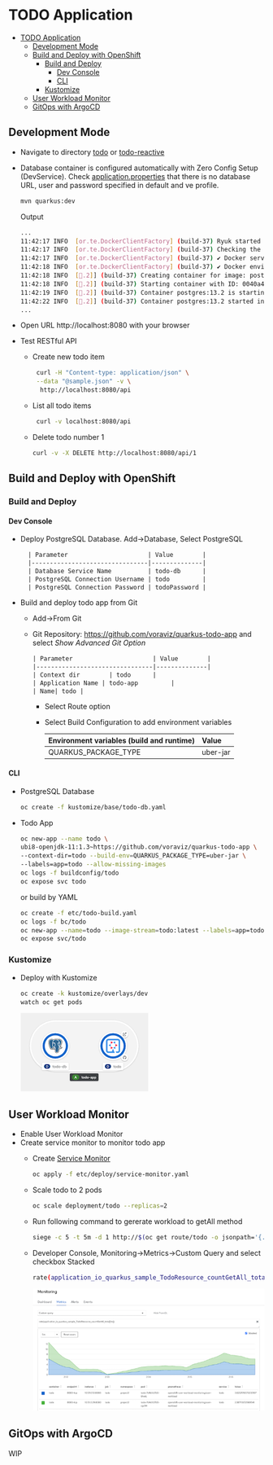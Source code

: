 # TODO Application

- [TODO Application](#todo-application)
  - [Development Mode](#development-mode)
  - [Build and Deploy with OpenShift](#build-and-deploy-with-openshift)
    - [Build and Deploy](#build-and-deploy)
      - [Dev Console](#dev-console)
      - [CLI](#cli)
    - [Kustomize](#kustomize)
  - [User Workload Monitor](#user-workload-monitor)
  - [GitOps with ArgoCD](#gitops-with-argocd)

## Development Mode
- Navigate to directory [todo](todo) or [todo-reactive](todo-reactive)
- Database container is configured automatically with Zero Config Setup (DevService). Check [application.properties](todo/src/main/resources/application.properties) that there is no database URL, user and password specified in default and ve profile.
  
  ```bash
  mvn quarkus:dev
  ```

  Output

  ```bash
  ...
  11:42:17 INFO  [or.te.DockerClientFactory] (build-37) Ryuk started - will monitor and terminate Testcontainers containers on JVM exit
  11:42:17 INFO  [or.te.DockerClientFactory] (build-37) Checking the system...
  11:42:17 INFO  [or.te.DockerClientFactory] (build-37) ✔︎ Docker server version should be at least 1.6.0
  11:42:18 INFO  [or.te.DockerClientFactory] (build-37) ✔︎ Docker environment should have more than 2GB free disk space
  11:42:18 INFO  [🐳.2]] (build-37) Creating container for image: postgres:13.2
  11:42:18 INFO  [🐳.2]] (build-37) Starting container with ID: 0040a40f1bbe0f583455d047ba3abf6e0cd7d9718fec342f9bb0a3fdf46bc315
  11:42:19 INFO  [🐳.2]] (build-37) Container postgres:13.2 is starting: 0040a40f1bbe0f583455d047ba3abf6e0cd7d9718fec342f9bb0a3fdf46bc315
  11:42:22 INFO  [🐳.2]] (build-37) Container postgres:13.2 started in PT4.512469S
  ...
  ```
- Open URL http://localhost:8080 with your browser
- Test RESTful API
  - Create new todo item
    
    ```bash
     curl -H "Content-type: application/json" \
     --data "@sample.json" -v \
      http://localhost:8080/api
    ```
  
  - List all todo items

    ```bash
     curl -v localhost:8080/api
    ```

  - Delete todo number 1

    ```bash
    curl -v -X DELETE http://localhost:8080/api/1
    ```

<!-- - Build container image
  - JVM fast-jar container with [build_jvm_container.sh](todo/build_jvm_container.sh)
  - Native container with [build_native_container.sh](todo/build_native_container.sh) -->
  
<!-- ## Build & Deploy on OpenShift

- Deploy todo application
  
 
    - Todo App

      
      - Select label and add lable app=todo -->
  <!-- - CLI with YAML files
    - [Build](todo/etc/build/todo-build.yaml)
      
      ```bash
      oc apply -f etc/build/todo-build.yaml
      oc apply -f etc/deploy/todo.yaml
      ``` -->
## Build and Deploy with OpenShift
### Build and Deploy
#### Dev Console
- Deploy PostgreSQL Database. Add->Database, Select PostgreSQL
    
        | Parameter                      | Value        | 
        |--------------------------------|--------------|
        | Database Service Name          | todo-db      | 
        | PostgreSQL Connection Username | todo         | 
        | PostgreSQL Connection Password | todoPassword |  

- Build and deploy todo app from Git
  - Add->From Git
  - Git Repository: https://github.com/voraviz/quarkus-todo-app and select *Show Advanced Git Option*       
 
        
        | Parameter                      | Value        | 
        |--------------------------------|--------------|
        | Context dir        | todo      | 
        | Application Name | todo-app         | 
        | Name| todo | 
      
      - Select Route option    
      - Select Build Configuration to add environment variables
 
        | Environment variables (build and runtime)  | Value        | 
        |--------------------------------|--------------|
        | QUARKUS_PACKAGE_TYPE       | uber-jar      | 

#### CLI

- PostgreSQL Database
  
  ```bash
  oc create -f kustomize/base/todo-db.yaml
  ```

- Todo App
  
  ```bash
  oc new-app --name todo \
  ubi8-openjdk-11:1.3~https://github.com/voraviz/quarkus-todo-app \
  --context-dir=todo --build-env=QUARKUS_PACKAGE_TYPE=uber-jar \
  --labels=app=todo --allow-missing-images
  oc logs -f buildconfig/todo
  oc expose svc todo
  ```

  or build by YAML

  ```bash
  oc create -f etc/todo-build.yaml
  oc logs -f bc/todo
  oc new-app --name=todo --image-stream=todo:latest --labels=app=todo
  oc expose svc/todo
  ```

### Kustomize

- Deploy with Kustomize
      
  ```bash
  oc create -k kustomize/overlays/dev
  watch oc get pods
  ```
  
  ![](images/app-topology.png)

## User Workload Monitor

- Enable User Workload Monitor
- Create service monitor to monitor todo app
  - Create [Service Monitor](todo/kustomize/base/service-monitor.yaml) 
    
    ```bash
    oc apply -f etc/deploy/service-monitor.yaml 
    ```

  - Scale todo to 2 pods
    
    ```bash
    oc scale deployment/todo --replicas=2
    ```

  - Run following command to gererate workload to getAll method
    
    ```bash
    siege -c 5 -t 5m -d 1 http://$(oc get route/todo -o jsonpath='{.spec.host}')/api
    ```

  - Developer Console, Monitoring->Metrics->Custom Query and select checkbox Stacked
    
    ```bash
    rate(application_io_quarkus_sample_TodoResource_countGetAll_total[1m])
    ```

    ![](images/app-monitor.png)



## GitOps with ArgoCD
  WIP

